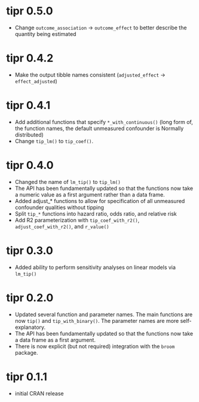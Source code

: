 # tipr 0.5.0

* Change `outcome_association` -> `outcome_effect` to better describe the quantity being estimated

# tipr 0.4.2

* Make the output tibble names consistent (`adjusted_effect` -> `effect_adjusted`)

# tipr 0.4.1

* Add additional functions that specify `*_with_continuous()` (long form of, the function names, the default unmeasured confounder is Normally distributed)
* Change `tip_lm()` to `tip_coef()`.

# tipr 0.4.0

* Changed the name of `lm_tip()` to `tip_lm()`
* The API has been fundamentally updated so that the functions now take a numeric value as a first argument rather than a data frame.
* Added adjust_* functions to allow for specification of all unmeasured confounder qualities without tipping
* Split `tip_*` functions into hazard ratio, odds ratio, and relative risk
* Add R2 parameterization with `tip_coef_with_r2()`, `adjust_coef_with_r2()`, and `r_value()`

# tipr 0.3.0

* Added ability to perform sensitivity analyses on linear models via `lm_tip()`

# tipr 0.2.0

* Updated several function and parameter names. The main functions are now `tip()` and `tip_with_binary()`. The parameter names are more self-explanatory.
* The API has been fundamentally updated so that the functions now take a data frame as a first argument.
* There is now explicit (but not required) integration with the `broom` package.

# tipr 0.1.1

* initial CRAN release
